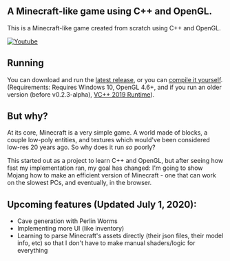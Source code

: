 ## A Minecraft-like game using C++ and OpenGL.

This is a Minecraft-like game created from scratch using C++ and OpenGL.

[![Youtube](https://img.youtube.com/vi/DtxxP2QCIko/0.jpg)](https://www.youtube.com/watch?v=DtxxP2QCIko)

## Running

You can download and run the [latest release](https://github.com/serg06/mc2/releases), or you can [compile it yourself](INSTRUCTIONS.md). (Requirements: Requires Windows 10, OpenGL 4.6+, and if you run an older version (before v0.2.3-alpha), [VC++ 2019 Runtime](https://support.microsoft.com/en-ca/help/2977003/the-latest-supported-visual-c-downloads)).

## But why?

At its core, Minecraft is a very simple game. A world made of blocks, a couple low-poly entities, and textures which would've been considered low-res 20 years ago. So why does it run *so* poorly?

This started out as a project to learn C++ and OpenGL, but after seeing how fast my implementation ran, my goal has changed: I'm going to show Mojang how to make an efficient version of Minecraft - one that can work on the slowest PCs, and eventually, in the browser.

## Upcoming features (Updated July 1, 2020):

- Cave generation with Perlin Worms
- Implementing more UI (like inventory)
- Learning to parse Minecraft's assets directly (their json files, their model info, etc) so that I don't have to make manual shaders/logic for everything
